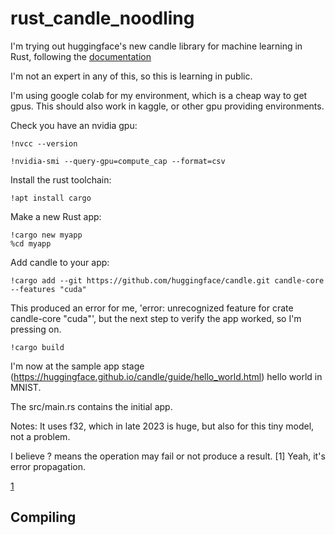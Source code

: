 # rust_candle_noodling

I'm trying out huggingface's new candle library for machine learning in Rust, following the [documentation](https://huggingface.github.io/candle/index.html)

I'm not an expert in any of this, so this is learning in public.

I'm using google colab for my environment, which is a cheap way to get gpus. This should also work in kaggle, or other gpu providing environments.

Check you have an nvidia gpu:

```
!nvcc --version
```

```
!nvidia-smi --query-gpu=compute_cap --format=csv
```

Install the rust toolchain:
```
!apt install cargo
```

Make a new Rust app:

```
!cargo new myapp
%cd myapp
```

Add candle to your app:
```
!cargo add --git https://github.com/huggingface/candle.git candle-core --features "cuda"
```

This produced an error for me,  'error: unrecognized feature for crate candle-core "cuda"', but the next step to verify the app worked, so I'm pressing on. 

```
!cargo build
```

I'm now at the sample app stage (https://huggingface.github.io/candle/guide/hello_world.html) hello world in MNIST.

The src/main.rs contains the initial app.

Notes: It uses f32, which in late 2023 is huge, but also for this tiny model, not a problem.

I believe ? means the operation may fail or not produce a result. [1] Yeah, it's error propagation.

[1](https://doc.rust-lang.org/book/appendix-02-operators.html)

## Compiling
